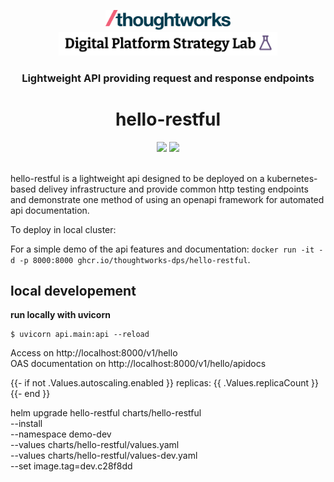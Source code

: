 <div align="center">
	<p>
		<img alt="Thoughtworks Logo" src="https://raw.githubusercontent.com/ThoughtWorks-DPS/static/master/thoughtworks_flamingo_wave.png?sanitize=true" width=200 />
    <br />
		<img alt="DPS Title" src="https://raw.githubusercontent.com/ThoughtWorks-DPS/static/master/dps_lab_title.png" width=350/>
	</p>
  <h3>Lightweight API providing request and response endpoints</h3>
  <h1>hello-restful</h1>
  <a href="https://app.circleci.com/pipelines/github/ThoughtWorks-DPS/hello-restful"><img src="https://circleci.com/gh/ThoughtWorks-DPS/hello-restful.svg?style=shield"></a> <a href="https://opensource.org/licenses/MIT"><img src="https://img.shields.io/github/license/ThoughtWorks-DPS/circleci-remote-docker"></a>
</div>
<br />

hello-restful is a lightweight api designed to be deployed on a kubernetes-based delivey infrastructure and provide common http testing endpoints and demonstrate one method of using an openapi framework for automated api documentation.  

To deploy in local cluster:  

For a simple demo of the api features and documentation: `docker run -it -d -p 8000:8000 ghcr.io/thoughtworks-dps/hello-restful`.  

## local developement  

**run locally with uvicorn**  

```
$ uvicorn api.main:api --reload
```

Access on http://localhost:8000/v1/hello  
OAS documentation on http://localhost:8000/v1/hello/apidocs  


  {{- if not .Values.autoscaling.enabled }}
  replicas: {{ .Values.replicaCount }}
  {{- end }}


helm upgrade hello-restful charts/hello-restful \
     --install \
     --namespace demo-dev \
     --values charts/hello-restful/values.yaml \
     --values charts/hello-restful/values-dev.yaml \
     --set image.tag=dev.c28f8dd
